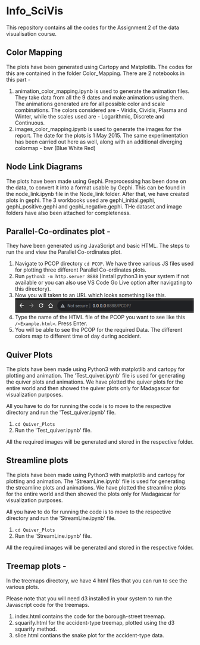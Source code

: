# Info_SciVis

This repository contains all the codes for the Assignment 2 of the data visualisation course.

## Color Mapping
The plots have been generated using Cartopy and Matplotlib. The codes for this are contained in the folder Color_Mapping. There are 2 notebooks in this part - 

1. animation_color_mapping.ipynb is used to generate the animation files. They take data from all the 9 dates and make animations using them. The animations generated are for all possible color and scale combinations. The colors considered are - Viridis, Cividis, Plasma and Winter, while the scales used are - Logarithmic, Discrete and Continuous.
2. images_color_mapping.ipynb is used to generate the images for the report. The date for the plots is 1 May 2015. The same experimentation has been carried out here as well, along with an additional diverging colormap - bwr (Blue White Red)

## Node Link Diagrams
The plots have been made using Gephi. Preprocessing has been done on the data, to convert it into a format usable by Gephi. This can be found in the node_link.ipynb file in the Node_link folder.
After that, we have created plots in gephi. The 3 workbooks used are gephi_initial.gephi, gephi_positive.gephi and gephi_negative.gephi. THe dataset and image folders have also been attached for completeness.

## Parallel-Co-ordinates plot - 
They have been generated using JavaScript and basic HTML. The steps to run the and view the Parallel Co-ordinates plot.

1. Navigate to PCOP directory `cd PCOP`. We have three various JS files used for plotting three different Parallel Co-ordinates plots.
2. Run ` python3 -m http.server 8888 ` (Install python3 in your system if not available or you can also use VS Code Go Live option after navigating to this directory).
3. Now you will taken to an URL which looks something like this. ![plot](./ReadmeImages/Header.png)
4. Type the name of the HTML file of the PCOP you want to see like this `/<Example.html>`. Press Enter.
5. You will be able to see the PCOP for the required Data. The different colors map to different time of day during accident.


## Quiver Plots
The plots have been made using Python3 with matplotlib and cartopy for plotting and animation. The 'Test_quiver.ipynb' file is used for generating the quiver plots and animations. We have plotted the quiver plots for the entire world and then showed the quiver plots only for Madagascar for visualization purposes.

All you have to do for running the code is to move to the respective directory and run the 'Test_quiver.ipynb' file. 

1. `cd Quiver_Plots`
2. Run the 'Test_quiver.ipynb' file.

All the required images will be generated and stored in the respective folder.


## Streamline plots

The plots have been made using Python3 with matplotlib and cartopy for plotting and animation. The 'StreamLine.ipynb' file is used for generating the streamline plots and animations. We have plotted the streamline plots for the entire world and then showed the plots only for Madagascar for visualization purposes.

All you have to do for running the code is to move to the respective directory and run the 'StreamLine.ipynb' file. 


1. `cd Quiver_Plots`
2.  Run the 'StreamLine.ipynb' file.

All the required images will be generated and stored in the respective folder.


## Treemap plots - 
In the treemaps directory, we have 4 html files that you can run to see the various plots.

Please note that you will need d3 installed in your system to run the Javascript code for the treemaps.

1. index.html contains the code for the borough-street treemap.
2. squarify.html for the accident-type treemap, plotted using the d3 squarify method.
3. slice.html contians the snake plot for the accident-type data.

